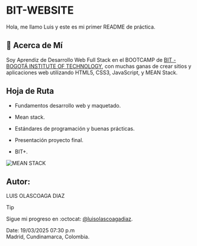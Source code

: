 # BIT-WEBSITE

Hola, me llamo Luis y este es mi primer README de práctica.

## 🚀 Acerca de Mí
Soy Aprendiz de Desarrollo Web Full Stack en el BOOTCAMP de [BIT - BOGOTÁ INSTITUTE OF TECHNOLOGY](https://bitinstitute.online/cursos-programacion-web/curso-full-stack-frontend-backend/), con muchas ganas de crear sitios y aplicaciones web utilizando HTML5, CSS3, JavaScript, y MEAN Stack.

## Hoja de Ruta

- Fundamentos desarrollo web y maquetado.

- Mean stack.

- Estándares de programación y buenas prácticas.

- Presentación proyecto final.

- BIT+.

![MEAN STACK](https://media.geeksforgeeks.org/wp-content/uploads/20231129133601/Roadmap-to-Mean-stack-developer-copy-(1).webp)

## Autor:
LUIS OLASCOAGA DIAZ

> [!TIP]
> Sigue mi progreso en :octocat: [@luisolascoagadiaz](https://www.github.com/luisolascoagadiaz).

Date: 19/03/2025 07:30 p.m  
Madrid, Cundinamarca, Colombia.